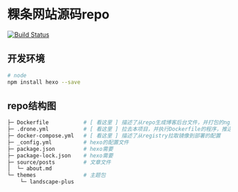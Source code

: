 # 粿条网站源码repo
[![Build Status](https://drone.guediao.top/api/badges/visnz/hexo-guediao/status.svg)](https://drone.guediao.top/visnz/hexo-guediao)

## 开发环境
```sh
# node
npm install hexo --save
```

## repo结构图
```sh
├─ Dockerfile           # [ 看这里 ] 描述了从repo生成博客后台文件，并打包的nginx的过程
├─ .drone.yml           # [ 看这里 ] 拉去本项目，并执行Dockerfile的程序，推送到registry
├─ docker-compose.yml   # [ 看这里 ] 描述了从registry拉取镜像到部署的配置
├─ _config.yml          # hexo的配置文件
├─ package.json         # hexo需要
├─ package-lock.json    # hexo需要
├─ source/posts         # 文章文件
│  └─ about.md
└─ themes               # 主题包
    └─ landscape-plus
```
